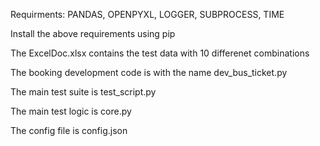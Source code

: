Requirments: PANDAS, OPENPYXL, LOGGER, SUBPROCESS, TIME

Install the above requirements using pip

The ExcelDoc.xlsx contains the test data with 10 differenet combinations

The booking development code is with the name dev_bus_ticket.py

The main test suite is test_script.py

The main test logic is core.py

The config file is config.json

